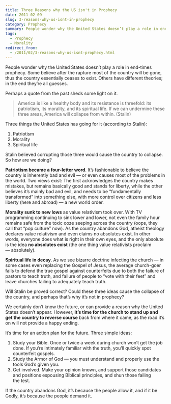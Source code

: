 ```yaml
---
title: Three Reasons why the US isn't in Prophecy
date: 2011-02-09
slug: 3-reasons-why-us-isnt-in-prophecy
category: Prophecy
summary: People wonder why the United States doesn’t play a role in end-times prophecy as it is the richest, most powerful entity ever existing. How can it not play a pivotal role in end times? Three simple reasons.
tags: 
  - Prophecy
  - Morality
redirect_from:
  - /2011/02/3-reasons-why-us-isnt-prophecy.html
---
```




People wonder why the United States doesn’t play a role in end-times
prophecy. Some believe after the rapture most of the country will be
gone, thus the country essentially ceases to exist. Others have
different theories; in the end they’re all guesses.

Perhaps a quote from the past sheds some light on it.

> America is like a healthy body and its resistance is threefold: its
> patriotism, its morality, and its spiritual life. If we can undermine
> these three areas, America will collapse from within. (Stalin)

Three things the United States has going for it (according to Stalin):

1.  Patriotism
2.  Morality
3.  Spiritual life

Stalin believed corrupting those three would cause the country to
collapse. So how are we doing?

**Patriotism became a four-letter word**. It’s fashionable to believe
the country is inherently bad and evil — or even causes most of the
problems in the world. Two views exist: The first acknowledges the
country makes mistakes, but remains basically good and stands for
liberty, while the other believes it’s mainly bad and evil, and needs to
be “fundamentally transformed” into something else, with more control
over citizens and less liberty (here and abroad) — a new world order.

**Morality sunk to new lows** as value relativism took over. With TV
programming continuing to sink lower and lower, not even the family hour
remains safe from the toxic ooze seeping across the country (oops, they
call that “pop culture” now). As the country abandons God, atheist
theology declares value relativism
and even claims no absolutes exist.
In other words, everyone does what is right in their own eyes, and the
only absolute is the idea **no absolutes exist** (the one thing value
relativists proclaim — absolutely).

**Spiritual life in decay**. As we see bizarre doctrine infecting the
church — in some cases even replacing the Gospel of Jesus,
the average church-goer fails to defend the true gospel against
counterfeits due to both the failure of pastors to teach truth, and
failure of people to “vote with their feet” and leave churches failing
to adequately teach truth.

Will Stalin be proved correct? Could these three ideas cause the
collapse of the country, and perhaps that’s why it’s not in prophecy?

We certainly don’t know the future, or can provide a reason why the
United States doesn’t appear. However, **it’s time for the church to
stand up and get the country to reverse course** back from where it
came, as the road it’s on will not provide a happy ending.

It’s time for an action plan for the future.
Three simple ideas:

1.  Study your Bible. Once or twice a week during church won’t get the
    job done. If you’re intimately familiar with the truth, you’ll
    quickly spot counterfeit gospels.
2.  Study the Armor of God — you must understand and properly use the
    tools God’s given you.
3.  Get involved. Make your opinion known, and support those candidates
    and positions espousing Biblical principles, and shun those failing
    the test.

If the country abandons God, it’s because the people allow it, and if it
be Godly, it’s because the people demand it.

